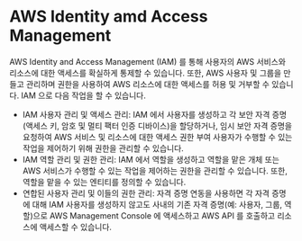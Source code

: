 # AWS Identity amd Access Management

AWS Identity and Access Management (IAM) 를 통해 사용자의 AWS 서비스와 리소스에 대한 액세스를 확실하게 통제할 수 있습니다. 또한, AWS 사용자 및 그룹을 만들고 관리하며 권한을 사용하여 AWS 리소스에 대한 액세스를 허용 및 거부할 수 있습니다. IAM 으로 다음 작업을 할 수 있습니다.

- IAM 사용자 관리 및 액세스 관리: IAM 에서 사용자를 생성하고 각 보안 자격 증명(액세스 키, 암호 및 멀티 팩터 인증 디바이스)을 할당하거나, 임시 보안 자격 증명을 요청하여 AWS 서비스 및 리소스에 대한 액세스 권한 부여 사용자가 수행할 수 있는 작업을 제어하기 위해 권한을 관리할 수 있습니다.
- IAM 역할 관리 및 권한 관리: IAM 에서 역할을 생성하고 역할을 맡은 개체 또는 AWS 서비스가 수행할 수 있는 작업을 제어하는 권한을 관리할 수 있습니다. 또한, 역할을 맡을 수 있는 엔티티를 정의할 수 있습니다.
- 연합된 사용자 관리 및 이들의 권한 관리: 자격 증명 연동을 사용하면 각 자격 증명에 대해 IAM 사용자를 생성하지 않고도 사내의 기존 자격 증명(예: 사용자, 그룹, 역할)으로 AWS Management Console 에 액세스하고 AWS API 를 호출하고 리소스에 액세스할 수 있습니다.
